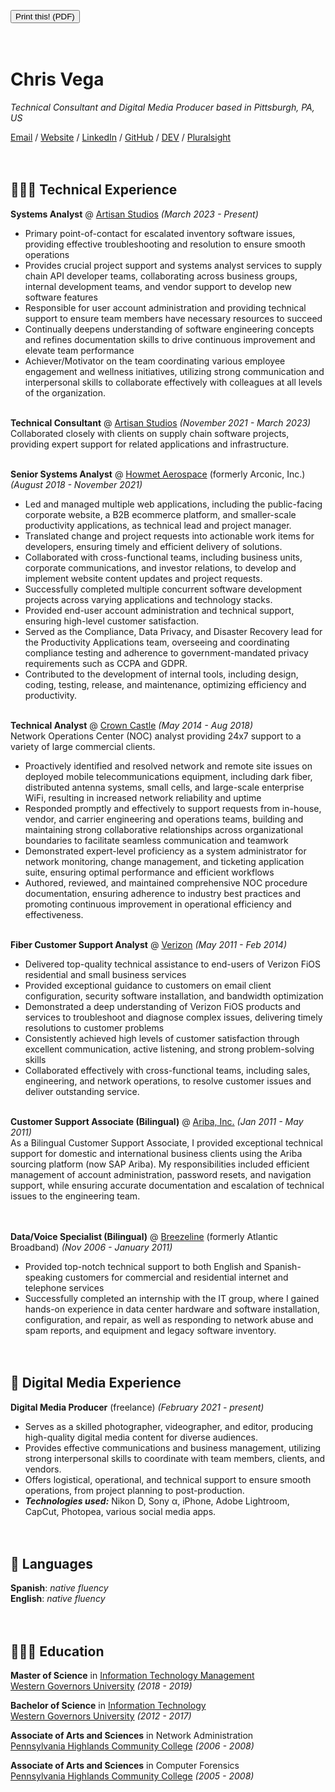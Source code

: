 <!-- Print button -->
<script src="cv/js/print.js"></script>
<button id="print-button">Print this! (PDF)</button>
<br><br><br>

# Chris Vega

_Technical Consultant and Digital Media Producer based in Pittsburgh, PA, US_ <br>

[Email](mailto:chris@happyhealthybabe.fit) / [Website](https://koji.to/k/86TS) / [LinkedIn](https://www.linkedin.com/in/chrisevega/) / [GitHub](https://github.com/chris-vega/) / [DEV](https://dev.to/twop0intfive) / [Pluralsight](https://app.pluralsight.com/profile/twop0intfive) <br><br><br>



## 👨🏻‍💻 Technical Experience

**Systems Analyst** @ [Artisan Studios](https://www.artisan-studios.com) _(March 2023 - Present)_ <br>
  - Primary point-of-contact for escalated inventory software issues, providing effective troubleshooting and resolution to ensure smooth operations
  - Provides crucial project support and systems analyst services to supply chain API developer teams, collaborating across business groups, internal development teams, and vendor support to develop new software features
  - Responsible for user account administration and providing technical support to ensure team members have necessary resources to succeed
  - Continually deepens understanding of software engineering concepts and refines documentation skills to drive continuous improvement and elevate team performance
  - Achiever/Motivator on the team coordinating various employee engagement and wellness initiatives, utilizing strong communication and interpersonal skills to collaborate effectively with colleagues at all levels of the organization.
<br><br>

**Technical Consultant** @ [Artisan Studios](https://www.artisan-studios.com) _(November 2021 - March 2023)_ <br>
Collaborated closely with clients on supply chain software projects, providing expert support for related applications and infrastructure.
<br><br>

**Senior Systems Analyst** @ [Howmet Aerospace](https://www.howmet.com/) (formerly Arconic, Inc.) _(August 2018 - November 2021)_ <br>
  - Led and managed multiple web applications, including the public-facing corporate website, a B2B ecommerce platform, and smaller-scale productivity applications, as technical lead and project manager.
  - Translated change and project requests into actionable work items for developers, ensuring timely and efficient delivery of solutions.
  - Collaborated with cross-functional teams, including business units, corporate communications, and investor relations, to develop and implement website content updates and project requests.
  - Successfully completed multiple concurrent software development projects across varying applications and technology stacks.
  - Provided end-user account administration and technical support, ensuring high-level customer satisfaction.
  - Served as the Compliance, Data Privacy, and Disaster Recovery lead for the Productivity Applications team, overseeing and coordinating compliance testing and adherence to government-mandated privacy requirements such as CCPA and GDPR.
  - Contributed to the development of internal tools, including design, coding, testing, release, and maintenance, optimizing efficiency and productivity.
<br><br>

**Technical Analyst** @ [Crown Castle](http://www.crowncastle.com/) _(May 2014 - Aug 2018)_ <br>
Network Operations Center (NOC) analyst providing 24x7 support to a variety of large commercial clients. <br>
  - Proactively identified and resolved network and remote site issues on deployed mobile telecommunications equipment, including dark fiber, distributed antenna systems, small cells, and large-scale enterprise WiFi, resulting in increased network reliability and uptime
  - Responded promptly and effectively to support requests from in-house, vendor, and carrier engineering and operations teams, building and maintaining strong collaborative relationships across organizational boundaries to facilitate seamless communication and teamwork
  - Demonstrated expert-level proficiency as a system administrator for network monitoring, change management, and ticketing application suite, ensuring optimal performance and efficient workflows
  - Authored, reviewed, and maintained comprehensive NOC procedure documentation, ensuring adherence to industry best practices and promoting continuous improvement in operational efficiency and effectiveness.
<br><br>

**Fiber Customer Support Analyst** @ [Verizon](https://www.verizon.com/) _(May 2011 - Feb 2014)_ <br>
  - Delivered top-quality technical assistance to end-users of Verizon FiOS residential and small business services
  - Provided exceptional guidance to customers on email client configuration, security software installation, and bandwidth optimization
  - Demonstrated a deep understanding of Verizon FiOS products and services to troubleshoot and diagnose complex issues, delivering timely resolutions to customer problems
  - Consistently achieved high levels of customer satisfaction through excellent communication, active listening, and strong problem-solving skills
  - Collaborated effectively with cross-functional teams, including sales, engineering, and network operations, to resolve customer issues and deliver outstanding service.
<br><br>

**Customer Support Associate (Bilingual)** @ [Ariba, Inc.](https://www.ariba.com/) _(Jan 2011 - May 2011)_ <br>
As a Bilingual Customer Support Associate, I provided exceptional technical support for domestic and international business clients using the Ariba sourcing platform (now SAP Ariba). My responsibilities included efficient management of account administration, password resets, and navigation support, while ensuring accurate documentation and escalation of technical issues to the engineering team.<br>
<br><br>

**Data/Voice Specialist (Bilingual)** @ [Breezeline](https://www.breezeline.com/) (formerly Atlantic Broadband) _(Nov 2006 - January 2011)_ <br>
  - Provided top-notch technical support to both English and Spanish-speaking customers for commercial and residential internet and telephone services
  - Successfully completed an internship with the IT group, where I gained hands-on experience in data center hardware and software installation, configuration, and repair, as well as responding to network abuse and spam reports, and equipment and legacy software inventory.
<br><br><br>
    
  
  
## 🎥 Digital Media Experience

**Digital Media Producer** (freelance) _(February 2021 - present)_ <br>
  - Serves as a skilled photographer, videographer, and editor, producing high-quality digital media content for diverse audiences.
  - Provides effective communications and business management, utilizing strong interpersonal skills to coordinate with team members, clients, and vendors.
  - Offers logistical, operational, and technical support to ensure smooth operations, from project planning to post-production.
  - **_Technologies used:_** Nikon D, Sony α, iPhone, Adobe Lightroom, CapCut, Photopea, various social media apps.
<br><br><br>

  
  
## 💬 Languages

**Spanish**: _native fluency_ <br>
**English**: _native fluency_
<br><br><br>

  
  
## 👨🏻‍🎓 Education

**Master of Science** in [Information Technology Management](https://www.wgu.edu/online-it-degrees/information-technology-management-masters-program.html)<br>
[Western Governors University](https://www.wgu.edu/) _(2018 - 2019)_ <br>

**Bachelor of Science** in [Information Technology](https://www.wgu.edu/online-it-degrees/information-technology-bachelors-program.html)<br>
[Western Governors University](https://www.wgu.edu/) _(2012 - 2017)_ <br>

**Associate of Arts and Sciences** in Network Administration<br>
[Pennsylvania Highlands Community College](https://www.pennhighlands.edu/) _(2006 - 2008)_ <br>

**Associate of Arts and Sciences** in Computer Forensics<br>
[Pennsylvania Highlands Community College](https://www.pennhighlands.edu/) _(2005 - 2008)_ <br>